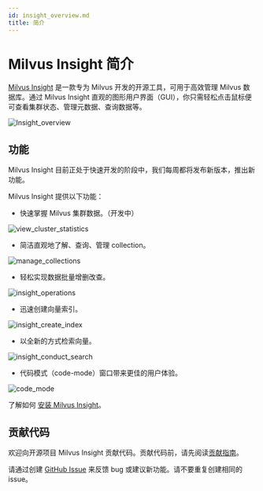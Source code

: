```yaml
---
id: insight_overview.md
title: 简介
---
```



# Milvus Insight 简介

[Milvus Insight](https://github.com/milvus-io/milvus-insight) 是一款专为 Milvus 开发的开源工具，可用于高效管理 Milvus 数据库。通过 Milvus Insight 直观的图形用户界面（GUI），你只需轻松点击鼠标便可查看集群状态、管理元数据、查询数据等。

![Insight_overview](../../../../assets/insight_overview.png)

## 功能
Milvus Insight 目前正处于快速开发的阶段中，我们每周都将发布新版本，推出新功能。

Milvus Insight 提供以下功能：

- 快速掌握 Milvus 集群数据。（开发中）

![view_cluster_statistics](../../../../assets/view_cluster_statistics.png)

- 简洁直观地了解、查询、管理 collection。

![manage_collections](../../../../assets/manage_collections.png)

- 轻松实现数据批量增删改查。

![insight_operations](../../../../assets/insight_operations.png)

- 迅速创建向量索引。

![insight_create_index](../../../../assets/insight_create_index.png)

- 以全新的方式检索向量。

![insight_conduct_search](../../../../assets/insight_conduct_search.png)

- 代码模式（code-mode）窗口带来更佳的用户体验。

![code_mode](../../../../assets/code_mode.png)

了解如何 [安装 Milvus Insight](insight_install.md)。



## 贡献代码

欢迎向开源项目 Milvus Insight 贡献代码。贡献代码前，请先阅读[贡献指南](https://github.com/milvus-io/milvus-insight#-building-and-running-milvus-insight-andor-contributing-code)。

请通过创建 [GitHub Issue](https://github.com/milvus-io/milvus-insight/issues/new/choose) 来反馈 bug 或建议新功能。请不要重复创建相同的 issue。

